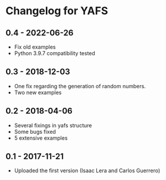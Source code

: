 Changelog for YAFS
==================

0.4  - 2022-06-26
-------------------

- Fix old examples
- Python 3.9.7 compatibility tested


0.3  - 2018-12-03
-------------------

- One fix regarding the generation of random numbers.
- Two new examples


0.2  - 2018-04-06
-------------------

- Several fixings in yafs structure
- Some bugs fixed
- 5 extensive examples


0.1  - 2017-11-21
-------------------

- Uploaded the first version (Isaac Lera and Carlos Guerrero)